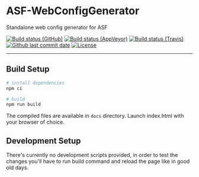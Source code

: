 # ASF-WebConfigGenerator

Standalone web config generator for ASF

[![Build status (GitHub)](https://img.shields.io/github/workflow/status/JustArchiNET/ASF-WebConfigGenerator/ASF-WebConfigGenerator-CI/main?label=GitHub&maxAge=600)](https://github.com/JustArchiNET/ASF-WebConfigGenerator/actions?query=branch%3Amain)
[![Build status (AppVeyor)](https://img.shields.io/appveyor/ci/JustArchi/ASF-WebConfigGenerator/main?label=AppVeyor&maxAge=600)](https://ci.appveyor.com/project/JustArchi/ASF-WebConfigGenerator)
[![Build status (Travis)](https://img.shields.io/travis/com/JustArchiNET/ASF-WebConfigGenerator/main?label=Travis&maxAge=600)](https://travis-ci.com/JustArchiNET/ASF-WebConfigGenerator)
[![Github last commit date](https://img.shields.io/github/last-commit/JustArchiNET/ASF-WebConfigGenerator?label=Updated&maxAge=600)](https://github.com/JustArchiNET/ASF-WebConfigGenerator/commits)
[![License](https://img.shields.io/github/license/JustArchiNET/ASF-WebConfigGenerator?label=License&maxAge=2592000)](https://github.com/JustArchiNET/ASF-WebConfigGenerator/blob/main/LICENSE-2.0.txt)

***

## Build Setup

``` bash
# install dependencies
npm ci

# build
npm run build
```

The compiled files are available in `docs` directory. Launch index.html with your browser of choice.

## Development Setup

There's currently no development scripts provided, in order to test the changes you'll have to run build command and reload the page like in good old days.
